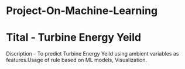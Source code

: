 # Project-On-Machine-Learning
# Tital - Turbine Energy Yeild
Discription - To predict Turbine Energy Yeild using ambient variables as features.Usage of rule
based on ML models, Visualization.

